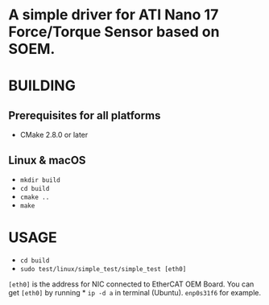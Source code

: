 # A simple driver for ATI Nano 17 Force/Torque Sensor based on SOEM.

BUILDING
========

Prerequisites for all platforms
-------------------------------

 * CMake 2.8.0 or later

Linux & macOS
-------------

   * `mkdir build`
   * `cd build`
   * `cmake ..`
   * `make`

USAGE
=====

   * `cd build`
   * `sudo test/linux/simple_test/simple_test [eth0]`
   
`[eth0]` is the address for NIC connected to EtherCAT OEM Board. You can get `[eth0]` by running * `ip -d a` in terminal (Ubuntu). `enp0s31f6` for example.


<!-- Known Issues
============  -->
